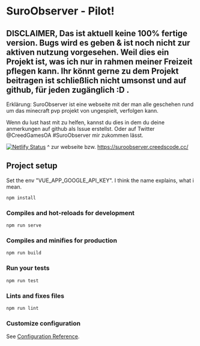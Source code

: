 # SuroObserver - Pilot!
## DISCLAIMER, Das ist aktuell keine 100% fertige version. Bugs wird es geben & ist noch nicht zur aktiven nutzung vorgesehen. Weil dies ein Projekt ist, was ich nur in rahmen meiner Freizeit pflegen kann. Ihr könnt gerne zu dem Projekt beitragen ist schließlich nicht umsonst und auf github, für jeden zugänglich :D .

Erklärung: 
SuroObserver ist eine webseite mit der man alle geschehen rund um das minecraft pvp projekt von ungespielt, verfolgen kann.

Wenn du lust hast mit zu helfen, kannst du dies in dem du deine anmerkungen auf github als  Issue erstellst. Oder auf Twitter @CreedGamesOA #SuroObserver  mir zukommen lässt. 

[![Netlify Status](https://api.netlify.com/api/v1/badges/12efb4f5-79c3-4706-ab23-970fabc4006f/deploy-status)](https://suroobserver.creedscode.cc/)
^  zur webseite bzw. https://suroobserver.creedscode.cc/

## Project setup

Set the env "VUE_APP_GOOGLE_API_KEY". 
I think the name explains, what i mean.


```
npm install
```

### Compiles and hot-reloads for development
```
npm run serve
```

### Compiles and minifies for production
```
npm run build
```

### Run your tests
```
npm run test
```

### Lints and fixes files
```
npm run lint
```

### Customize configuration
See [Configuration Reference](https://cli.vuejs.org/config/).
